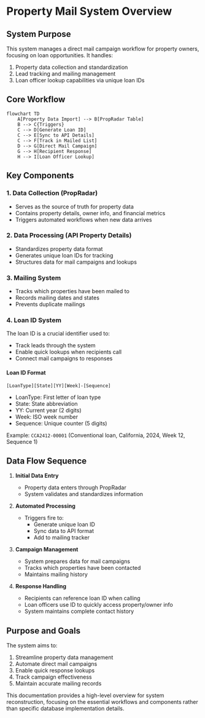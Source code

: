 # Property Mail System Overview

## System Purpose
This system manages a direct mail campaign workflow for property owners, focusing on loan opportunities. It handles:
1. Property data collection and standardization
2. Lead tracking and mailing management
3. Loan officer lookup capabilities via unique loan IDs

## Core Workflow

```mermaid
flowchart TD
    A[Property Data Import] --> B[PropRadar Table]
    B --> C{Triggers}
    C --> D[Generate Loan ID]
    C --> E[Sync to API Details]
    C --> F[Track in Mailed List]
    D --> G[Direct Mail Campaign]
    G --> H[Recipient Response]
    H --> I[Loan Officer Lookup]
```

## Key Components

### 1. Data Collection (PropRadar)
- Serves as the source of truth for property data
- Contains property details, owner info, and financial metrics
- Triggers automated workflows when new data arrives

### 2. Data Processing (API Property Details)
- Standardizes property data format
- Generates unique loan IDs for tracking
- Structures data for mail campaigns and lookups

### 3. Mailing System
- Tracks which properties have been mailed to
- Records mailing dates and states
- Prevents duplicate mailings

### 4. Loan ID System
The loan ID is a crucial identifier used to:
- Track leads through the system
- Enable quick lookups when recipients call
- Connect mail campaigns to responses

#### Loan ID Format
`[LoanType][State][YY][Week]-[Sequence]`
- LoanType: First letter of loan type
- State: State abbreviation
- YY: Current year (2 digits)
- Week: ISO week number
- Sequence: Unique counter (5 digits)

Example: `CCA2412-00001` (Conventional loan, California, 2024, Week 12, Sequence 1)

## Data Flow Sequence

1. **Initial Data Entry**
   - Property data enters through PropRadar
   - System validates and standardizes information

2. **Automated Processing**
   - Triggers fire to:
     * Generate unique loan ID
     * Sync data to API format
     * Add to mailing tracker

3. **Campaign Management**
   - System prepares data for mail campaigns
   - Tracks which properties have been contacted
   - Maintains mailing history

4. **Response Handling**
   - Recipients can reference loan ID when calling
   - Loan officers use ID to quickly access property/owner info
   - System maintains complete contact history

## Purpose and Goals

The system aims to:
1. Streamline property data management
2. Automate direct mail campaigns
3. Enable quick response lookups
4. Track campaign effectiveness
5. Maintain accurate mailing records

This documentation provides a high-level overview for system reconstruction, focusing on the essential workflows and components rather than specific database implementation details.
